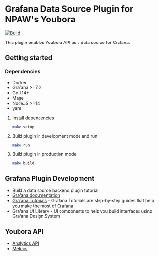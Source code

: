 # Grafana Data Source Plugin for NPAW's Youbora

[![Build](https://github.com/globocom/grafana-youbora-plugin/workflows/CI/badge.svg)](https://github.com/globocom/grafana-youbora-plugin/actions?query=workflow%3A%22CI%22)

This plugin enables Youbora API as a data source for Grafana.

## Getting started

### Dependencies

- Docker
- Grafana >=7.0
- Go 1.14+
- Mage
- NodeJS >=14
- yarn

1. Install dependencies

   ```bash
   make setup
   ```

2. Build plugin in development mode and run

   ```bash
   make run
   ```

3. Build plugin in production mode

   ```bash
   make build
   ```

## Grafana Plugin Development

- [Build a data source backend plugin tutorial](https://grafana.com/tutorials/build-a-data-source-backend-plugin/)
- [Grafana documentation](https://grafana.com/docs/)
- [Grafana Tutorials](https://grafana.com/tutorials/) - Grafana Tutorials are step-by-step guides that help you make the most of Grafana
- [Grafana UI Library](https://developers.grafana.com/ui) - UI components to help you build interfaces using Grafana Design System

## Youbora API

- [Analytics API](https://documentation.npaw.com/npaw-integration/reference/about-analytics-api)
- [Metrics](https://documentation.npaw.com/npaw/docs/metrics)
